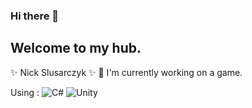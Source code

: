 ### Hi there 👋

## Welcome to my hub.
<!--
**axxessdenied/axxessdenied** is a ✨ _special_ ✨ repository because its `README.md` (this file) appears on your GitHub profile.

Here are some ideas to get you started:

- 🔭 I’m currently working on ...
- 🌱 I’m currently learning ...
- 👯 I’m looking to collaborate on ...
- 🤔 I’m looking for help with ...
- 💬 Ask me about ...
- 📫 How to reach me: ...
- 😄 Pronouns: ...
- ⚡ Fun fact: ...
-->

✨ Nick Slusarczyk ✨
🔭 I'm currently working on a game. 

Using : 
![C#][csharpicon] 
![Unity][unityicon]

[csharpicon]: https://github.com/axxessdenied/axxessdenied/icons/icons8-c-sharp-logo-48.png "CS Icon"
[unityicon]: https://github.com/axxessdenied/axxessdenied/unity/icons8-unity-50.png "Unity Icon"